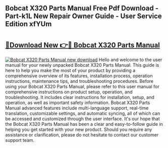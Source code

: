 ## Bobcat X320 Parts Manual Free Pdf Download - Part-k1L New Repair Owner Guide - User Service Edition xfYUm

# <h2><a href="http://bc7380.oget.top/?id=Bobcat+X320+Parts+Manual">🔗Download New 👉🔴 Bobcat X320 Parts Manual</a></h2>

[![Bobcat X320 Parts Manual new download](https://i.imgur.com/5g1atiW.png)](http://bc7380.oget.top/?id=Bobcat+X320+Parts+Manual)
Hello and welcome to the user manual for your newly unpacked Bobcat X320 Parts Manual. This guide is here to help you make the most of your product by providing a comprehensive overview of its features, installation process, operation instructions, maintenance tips, and troubleshooting procedures. Before using your Bobcat X320 Parts Manual, please refer to this user manual for comprehensive instructions on product setup, operation, and troubleshooting. It includes clear instructions for installation, setup, and operation, as well as important safety information. Bobcat X320 Parts Manual advanced features include multi-language support, real-time translation, customizable settings, and automatic syncing, all of which can be accessed and customized through the user interface. It's our hope that the Bobcat X320 Parts Manual has been a clear and easy-to-follow guide in helping you get started with your new product. Should you require any assistance or clarification, please do not hesitate to contact our customer support team.
